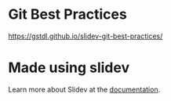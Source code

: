 # Git Best Practices

https://gstdl.github.io/slidev-git-best-practices/

# Made using slidev

Learn more about Slidev at the [documentation](https://sli.dev/).
